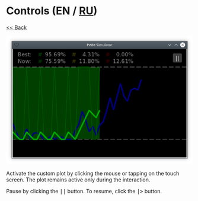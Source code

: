 # Controls (EN / [RU](controls_ru.md))

[<< Back](README.md)

![](screenshot.png)

Activate the custom plot by clicking the mouse or tapping on the touch screen. The plot remains active only during the interaction.

Pause by clicking the <kbd>||</kbd> button. To resume, click the <kbd>|></kbd> button.
